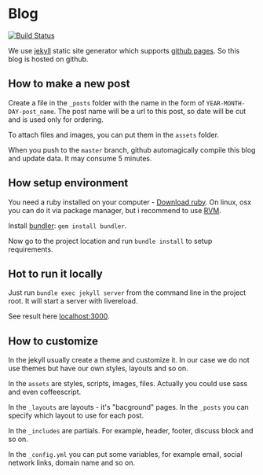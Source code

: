 # Blog

[![Build Status](https://travis-ci.org/7bits/7bits.github.io.svg)](https://travis-ci.org/7bits/7bits.github.io)

We use [jekyll](https://jekyllrb.com) static site generator which supports [github pages](https://pages.github.com/). So this blog is hosted on github.

## How to make a new post

Create a file in the `_posts` folder with the name in the form of `YEAR-MONTH-DAY-post_name`. The post name will be a url to this post, so date will be cut and is used only for ordering.

To attach files and images, you can put them in the `assets` folder. 

When you push to the `master` branch, github automagically compile this blog and update data. It may consume 5 minutes.

## How setup environment

You need a ruby installed on your computer - [Download ruby](https://www.ruby-lang.org/en/downloads/). On linux, osx you can do it via package manager, but i recommend to use [RVM](https://rvm.io/).

Install [bundler](http://bundler.io/): `gem install bundler`.

Now go to the project location and run `bundle install` to setup requirements.

## Hot to run it locally

Just run `bundle exec jekyll server` from the command line in the project root. It will start a server with livereload.

See result here [localhost:3000](http://localhost:3000).

## How to customize

In the jekyll usually create a theme and customize it. In our case we do not use themes but have our own styles, layouts and so on.

In the `assets` are styles, scripts, images, files. Actually you could use sass and even coffeescript.

In the `_layouts` are layouts - it's "bacground" pages. In the `_posts` you can specify which layout to use for each post.

In the `_includes` are partials. For example, header, footer, discuss block and so on.

In the `_config.yml` you can put some variables, for example email, social network links, domain name and so on.
